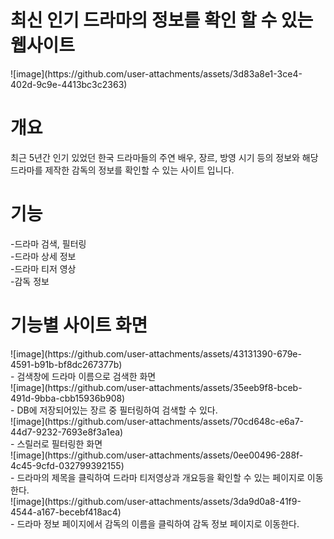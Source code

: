 <h1>최신 인기 드라마의 정보를 확인 할 수 있는 웹사이트</h1>
![image](https://github.com/user-attachments/assets/3d83a8e1-3ce4-402d-9c9e-4413bc3c2363)
<h1>개요</h1>
최근 5년간 인기 있었던 한국 드라마들의 주연 배우, 장르, 방영 시기 등의 정보와 해당 드라마를 제작한 감독의 정보를 확인할 수 있는 사이트 입니다.
<h1>기능</h1>
-드라마 검색, 필터링<br>
-드라마 상세 정보<br>
-드라마 티저 영상 <br>
-감독 정보 <br>
<h1>기능별 사이트 화면</h1>
![image](https://github.com/user-attachments/assets/43131390-679e-4591-b91b-bf8dc267377b)<br>
- 검색창에 드라마 이름으로 검색한 화면<br>
![image](https://github.com/user-attachments/assets/35eeb9f8-bceb-491d-9bba-cbb15936b908)<br>
- DB에 저장되어있는 장르 중 필터링하여 검색할 수 있다.<br>
![image](https://github.com/user-attachments/assets/70cd648c-e6a7-44d7-9232-7693e8f3a1ea)<br>
- 스릴러로 필터링한 화면<br>
![image](https://github.com/user-attachments/assets/0ee00496-288f-4c45-9cfd-032799392155)<br>
- 드라마의 제목을 클릭하여 드라마 티저영상과 개요등을 확인할 수 있는 페이지로 이동한다.<br>
![image](https://github.com/user-attachments/assets/3da9d0a8-41f9-4544-a167-becebf418ac4)<br>
- 드라마 정보 페이지에서 감독의 이름을 클릭하여 감독 정보 페이지로 이동한다.<br>


